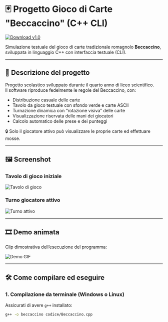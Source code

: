 # 🃏 Progetto Gioco di Carte "Beccaccino" (C++ CLI)

[![Download v1.0](https://img.shields.io/github/v/release/andreee5/Gioco_di_carte_Beccaccino?label=Download%20v1.0)](https://github.com/andreee5/Gioco_di_carte_Beccaccino/releases/latest)

Simulazione testuale del gioco di carte tradizionale romagnolo **Beccaccino**, sviluppata in linguaggio C++ con interfaccia testuale (CLI).

---

## 🧠 Descrizione del progetto

Progetto scolastico sviluppato durante il quarto anno di liceo scientifico.  
Il software riproduce fedelmente le regole del Beccaccino, con:

- Distribuzione casuale delle carte
- Tavolo da gioco testuale con sfondo verde e carte ASCII
- Turnazione dinamica con “rotazione visiva” delle carte
- Visualizzazione riservata delle mani dei giocatori
- Calcolo automatico delle prese e dei punteggi

🔒 Solo il giocatore attivo può visualizzare le proprie carte ed effettuare mosse.

---

## 🖼️ Screenshot

### Tavolo di gioco iniziale
![Tavolo di gioco](media/screenshot_gioco.png)

### Turno giocatore attivo
![Turno attivo](media/screenshot_turno.png)

---

## 🎞️ Demo animata

Clip dimostrativa dell’esecuzione del programma:

![Demo GIF](media/beccaccino_demo.gif)

---

## 🛠️ Come compilare ed eseguire

### 1. Compilazione da terminale (Windows o Linux)
Assicurati di avere `g++` installato:

```bash
g++ -o beccaccino codice/Beccaccino.cpp
